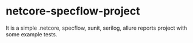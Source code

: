 # netcore-specflow-project
It is a simple .netcore, specflow, xunit, serilog, allure reports project with some example tests. 
